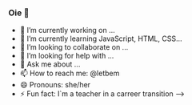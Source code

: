 ### Oie 👋

- 🔭 I’m currently working on ...
- 🌱 I’m currently learning JavaScript, HTML, CSS...
- 👯 I’m looking to collaborate on ...
- 🤔 I’m looking for help with ...
- 💬 Ask me about ...
- 📫 How to reach me: @letbem
- 😄 Pronouns: she/her
- ⚡ Fun fact: I`m a teacher in a carreer transition
-->
